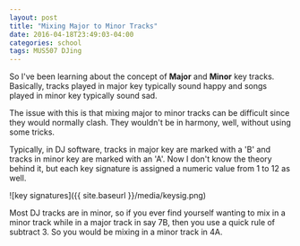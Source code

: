 ```yaml
---
layout: post
title: "Mixing Major to Minor Tracks"
date: 2016-04-18T23:49:03-04:00
categories: school
tags: MUS507 DJing
---
```

So I've been learning about the concept of **Major** and **Minor** key tracks. Basically, tracks played in major key typically sound happy and songs played in minor key typically sound sad.

The issue with this is that mixing major to minor tracks can be difficult since they would normally clash. They wouldn't be in harmony, well, without using some tricks.

Typically, in DJ software, tracks in major key are marked with a 'B' and tracks in minor key are marked with an 'A'. Now I don't know the theory behind it, but each key signature is assigned a numeric value from 1 to 12 as well.

![key signatures]({{ site.baseurl }}/media/keysig.png)

Most DJ tracks are in minor, so if you ever find yourself wanting to mix in a minor track while in a major track in say 7B, then you use a quick rule of subtract 3. So you would be mixing in a minor track in 4A.
